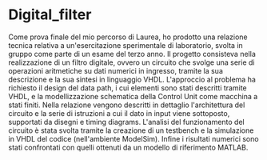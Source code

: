# Digital_filter
Come prova finale del mio percorso di Laurea, ho prodotto una relazione tecnica relativa a un'esercitazione sperimentale di laboratorio, svolta in gruppo come parte di un esame del terzo anno.
Il progetto consisteva nella realizzazione di un filtro digitale, ovvero un circuito che svolge una serie di operazioni aritmetiche su dati numerici in ingresso, tramite la sua descrizione e la sua sintesi in linguaggio VHDL.
L'approccio al problema ha richiesto il design del data path, i cui elementi sono stati descritti tramite VHDL, e la modellizzazione schematica della Control Unit come macchina a stati finiti. Nella relazione vengono descritti in dettaglio l'architettura del circuito e la serie di istruzioni a cui il dato in input viene sottoposto, supportati da disegni e timing diagrams. 
L'analisi del funzionamento del circuito è stata svolta tramite la creazione di un testbench e la simulazione in VHDL del codice (nell'ambiente ModelSim). Infine i risultati numerici sono stati confrontati con quelli ottenuti da un modello di riferimento MATLAB.
